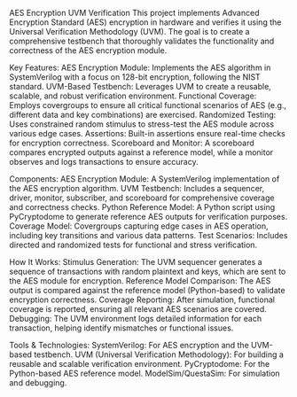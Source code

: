 AES Encryption UVM Verification
This project implements Advanced Encryption Standard (AES) encryption in hardware and verifies it using the Universal Verification Methodology (UVM). The goal is to create a comprehensive testbench that thoroughly validates the functionality and correctness of the AES encryption module.

Key Features:
AES Encryption Module: Implements the AES algorithm in SystemVerilog with a focus on 128-bit encryption, following the NIST standard.
UVM-Based Testbench: Leverages UVM to create a reusable, scalable, and robust verification environment.
Functional Coverage: Employs covergroups to ensure all critical functional scenarios of AES (e.g., different data and key combinations) are exercised.
Randomized Testing: Uses constrained random stimulus to stress-test the AES module across various edge cases.
Assertions: Built-in assertions ensure real-time checks for encryption correctness.
Scoreboard and Monitor: A scoreboard compares encrypted outputs against a reference model, while a monitor observes and logs transactions to ensure accuracy.

Components:
AES Encryption Module: A SystemVerilog implementation of the AES encryption algorithm.
UVM Testbench: Includes a sequencer, driver, monitor, subscriber, and scoreboard for comprehensive coverage and correctness checks.
Python Reference Model: A Python script using PyCryptodome to generate reference AES outputs for verification purposes.
Coverage Model: Covergroups capturing edge cases in AES operation, including key transitions and various data patterns.
Test Scenarios: Includes directed and randomized tests for functional and stress verification.

How It Works:
Stimulus Generation: The UVM sequencer generates a sequence of transactions with random plaintext and keys, which are sent to the AES module for encryption.
Reference Model Comparison: The AES output is compared against the reference model (Python-based) to validate encryption correctness.
Coverage Reporting: After simulation, functional coverage is reported, ensuring all relevant AES scenarios are covered.
Debugging: The UVM environment logs detailed information for each transaction, helping identify mismatches or functional issues.

Tools & Technologies:
SystemVerilog: For AES encryption and the UVM-based testbench.
UVM (Universal Verification Methodology): For building a reusable and scalable verification environment.
PyCryptodome: For the Python-based AES reference model.
ModelSim/QuestaSim: For simulation and debugging.
